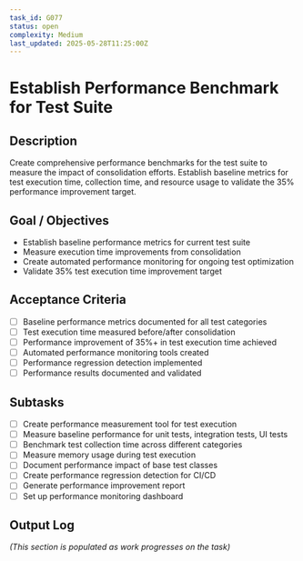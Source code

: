 ```yaml
---
task_id: G077
status: open
complexity: Medium
last_updated: 2025-05-28T11:25:00Z
---
```


# Establish Performance Benchmark for Test Suite

## Description
Create comprehensive performance benchmarks for the test suite to measure the impact of consolidation efforts. Establish baseline metrics for test execution time, collection time, and resource usage to validate the 35% performance improvement target.

## Goal / Objectives
- Establish baseline performance metrics for current test suite
- Measure execution time improvements from consolidation
- Create automated performance monitoring for ongoing test optimization
- Validate 35% test execution time improvement target

## Acceptance Criteria
- [ ] Baseline performance metrics documented for all test categories
- [ ] Test execution time measured before/after consolidation
- [ ] Performance improvement of 35%+ in test execution time achieved
- [ ] Automated performance monitoring tools created
- [ ] Performance regression detection implemented
- [ ] Performance results documented and validated

## Subtasks
- [ ] Create performance measurement tool for test execution
- [ ] Measure baseline performance for unit tests, integration tests, UI tests
- [ ] Benchmark test collection time across different categories
- [ ] Measure memory usage during test execution
- [ ] Document performance impact of base test classes
- [ ] Create performance regression detection for CI/CD
- [ ] Generate performance improvement report
- [ ] Set up performance monitoring dashboard

## Output Log
*(This section is populated as work progresses on the task)*